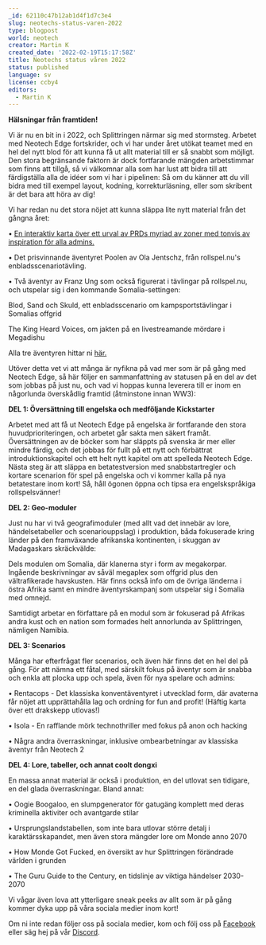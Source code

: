 ```yaml
---
_id: 62110c47b12ab1d4f1d7c3e4
slug: neotechs-status-varen-2022
type: blogpost
world: neotech
creator: Martin K
created_date: '2022-02-19T15:17:58Z'
title: Neotechs status våren 2022
status: published
language: sv
license: ccby4
editors:
  - Martin K
---
```

**Hälsningar från framtiden!**

Vi är nu en bit in i 2022, och Splittringen närmar sig med stormsteg. Arbetet med Neotech Edge fortskrider, och vi har under året utökat teamet med en hel del nytt blod för att kunna få ut allt material till er så snabbt som möjligt. Den stora begränsande faktorn är dock fortfarande mängden arbetstimmar som finns att tillgå, så vi välkomnar alla som har lust att bidra till att färdigställa alla de idéer som vi har i pipelinen: Så om du känner att du vill bidra med till exempel layout, kodning, korrekturläsning, eller som skribent är det bara att höra av dig!

Vi har redan nu det stora nöjet att kunna släppa lite nytt material från det gångna året:

• [En interaktiv karta över ett urval av PRDs myriad av zoner med tonvis av inspiration för alla admins.](https://helmgast.se/neotech/prd-karta)

• Det prisvinnande äventyret Poolen av Ola Jentschz, från rollspel.nu's enbladsscenariotävling.

• Två äventyr av Franz Ung som också figurerat i tävlingar på rollspel.nu, och utspelar sig i den kommande Somalia-settingen:

Blod, Sand och Skuld, ett enbladsscenario om kampsportstävlingar i Somalias offgrid

The King Heard Voices, om jakten på en livestreamande mördare i Megadishu

Alla tre äventyren hittar ni [här.](https://helmgast.se/neotech/tre-neotech-aventyr-fran-forumet)

Utöver detta vet vi att många är nyfikna på vad mer som är på gång med Neotech Edge, så här följer en sammanfattning av statusen på en del av det som jobbas på just nu, och vad vi hoppas kunna leverera till er inom en någorlunda överskådlig framtid (åtminstone innan WW3):

**DEL 1: Översättning till engelska och medföljande Kickstarter**

Arbetet med att få ut Neotech Edge på engelska är fortfarande den stora huvudprioriteringen, och arbetet går sakta men säkert framåt. Översättningen av de böcker som har släppts på svenska är mer eller mindre färdig, och det jobbas för fullt på ett nytt och förbättrat introduktionskapitel och ett helt nytt kapitel om att spelleda Neotech Edge. Nästa steg är att släppa en betatestversion med snabbstartregler och kortare scenarion för spel på engelska och vi kommer kalla på nya betatestare inom kort! Så, håll ögonen öppna och tipsa era engelskspråkiga rollspelsvänner!

**DEL 2: Geo-moduler**

Just nu har vi två geografimoduler (med allt vad det innebär av lore, händelsetabeller och scenariouppslag) i produktion, båda fokuserade kring länder på den framväxande afrikanska kontinenten, i skuggan av Madagaskars skräckvälde:

Dels modulen om Somalia, där klanerna styr i form av megakorpar. Ingående beskrivningar av såväl megaplex som offgrid plus den vältrafikerade havskusten. Här finns också info om de övriga länderna i östra Afrika samt en mindre äventyrskampanj som utspelar sig i Somalia med omnejd.

Samtidigt arbetar en författare på en modul som är fokuserad på Afrikas andra kust och en nation som formades helt annorlunda av Splittringen, nämligen Namibia.

**DEL 3: Scenarios**

Många har efterfrågat fler scenarios, och även här finns det en hel del på gång. För att nämna ett fåtal, med särskilt fokus på äventyr som är snabba och enkla att plocka upp och spela, även för nya spelare och admins:

• Rentacops - Det klassiska konventäventyret i utvecklad form, där avaterna får nöjet att upprättahålla lag och ordning for fun and profit! (Häftig karta över ett drakskepp utlovas!)

• Isola - En rafflande mörk technothriller med fokus på anon och hacking

• Några andra överraskningar, inklusive ombearbetningar av klassiska äventyr från Neotech 2

**DEL 4: Lore, tabeller, och annat coolt dongxi**

En massa annat material är också i produktion, en del utlovat sen tidigare, en del glada överraskningar. Bland annat:

• Oogie Boogaloo, en slumpgenerator för gatugäng komplett med deras kriminella aktiviter och avantgarde stilar

• Ursprungslandstabellen, som inte bara utlovar större detalj i karaktärsskapandet, men även stora mängder lore om Monde anno 2070

• How Monde Got Fucked, en översikt av hur Splittringen förändrade världen i grunden

• The Guru Guide to the Century, en tidslinje av viktiga händelser 2030-2070

Vi vågar även lova att ytterligare sneak peeks av allt som är på gång kommer dyka upp på våra sociala medier inom kort!

Om ni inte redan följer oss på sociala medier, kom och följ oss på [Facebook](https://www.facebook.com/neotechrpg) eller säg hej på vår [Discord](https://discord.gg/K8tPguP8nw).
